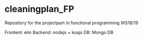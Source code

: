 # cleaningplan_FP
Repository for the projectpart in functional programming WS18/19

Frontent: elm
Backend: nodejs + koajs
DB: Mongo DB

